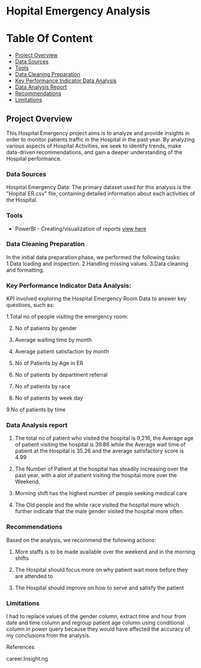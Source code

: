 # Hopital Emergency Analysis

# Table Of Content
- [Project Overview](#project-overview)
- [Data Sources](#data-sources)
- [Tools](#tools)
- [Data Cleaning Preparation](#data-cleaning-preparation)
- [Key Performance Indicator Data Analysis](#key-performance-indicator-data-analysis)
- [Data Analysis Report](#data-analysis-report)
- [Recommendations](#recommendations)
- [Limitations](#limitations)


## Project Overview
This Hospital Emergency project aims is to analyze and provide insights in order to monitor patients traffic in the Hospital in the past year. By analyzing various aspects of Hospital Activities, we seek to identify trends, make data-driven recommendations, and gain a deeper understanding of the Hospital performance.


### Data Sources

Hospital Emergency Data: The primary dataset used for this analysis is the "Hopital ER.csv" file, containing detailed information about each activities of the Hospital.


### Tools

- PowerBI - Creating/visualization of reports [view here](https://www.novypro.com/profile_projects/ibrahimadejumo)

### Data Cleaning Preparation

In the initial data preparation phase, we performed the following tasks:
1.Data loading and inspection.
2.Handling missing values.
3.Data cleaning and formatting.



### Key Performance Indicator Data Analysis:
KPI involved exploring the Hospital Emergency Room Data to answer key questions, such as:

1.Total no of people visiting the emergency room:

2. No of patients by gender

3. Average waiting time by month

4. Average patient satisfaction by month

5. No of Patients by Age in ER

6. No of patients by department referral

7. No of patients by race

8. No of patients by week day

9.No of patients by time



### Data Analysis report

1. The total no of patient who visited the hospital is 9,216, the Average age of patient visiting the hospital is 39.86 while the Average wait time of patient at the Hospital is 35.26 and the average satisfactory score is 4.99

2. The Number of Patient at the hospital has steadily increasing over the past year, with a alot of patient visiting the hospital more over the Weekend.

3. Morning shift has the highest number of people seeking medical care

4. The Old people and the white race visited the hospital more which further indicate that the male gender visited the hospital more often.

### Recommendations

Based on the analysis, we recommend the following actions:

1. More staffs is to be made available over the weekend and in the morning shifts 

2. The Hospital should focus more on why patient wait more before they are attended to 

3. The Hospital should improve on how to serve and satisfy the patient 



### Limitations

I had to replace values of the gender column, extract time and hour from date and time column and regroup patient age column using conditional column in power query because they would have affected the accuracy of my conclusions from the analysis. 



References

career.Insight.ng

